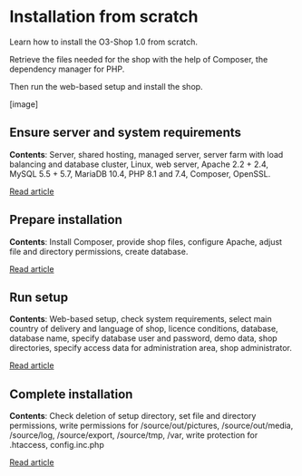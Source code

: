 # Installation from scratch

Learn how to install the O3-Shop 1.0 from scratch.

Retrieve the files needed for the shop with the help of Composer, the dependency manager for PHP.

Then run the web-based setup and install the shop.

[image]

## Ensure server and system requirements

**Contents**: Server, shared hosting, managed server, server farm with load balancing and database cluster, Linux, web server, Apache 2.2 + 2.4, MySQL 5.5 + 5.7, MariaDB 10.4, PHP 8.1 and 7.4, Composer, OpenSSL.

[Read article](SystemRequirements.md)

## Prepare installation

**Contents**: Install Composer, provide shop files, configure Apache, adjust file and directory permissions, create database.

[Read article](PrepareInstallation.md)

## Run setup

**Contents**: Web-based setup, check system requirements, select main country of delivery and language of shop, licence conditions, database, database name, specify database user and password, demo data, shop directories, specify access data for administration area, shop administrator.

[Read article](RunSetup.md)

## Complete installation

**Contents**: Check deletion of setup directory, set file and directory permissions, write permissions for /source/out/pictures, /source/out/media, /source/log, /source/export, /source/tmp, /var, write protection for .htaccess, config.inc.php

[Read article](CompleteSetup.md)